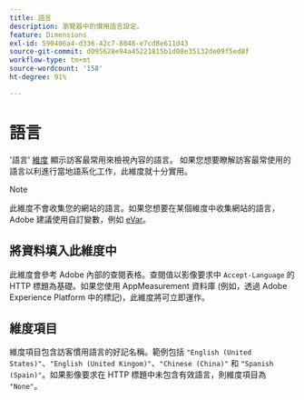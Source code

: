 ```yaml
---
title: 語言
description: 瀏覽器中的慣用語言設定。
feature: Dimensions
exl-id: 590406a4-d336-42c7-8048-e7cd8e611d43
source-git-commit: d095628e94a45221815b1d08e35132de09f5ed8f
workflow-type: tm+mt
source-wordcount: '158'
ht-degree: 91%

---
```


# 語言

&#39;語言&#39; [維度](overview.md) 顯示訪客最常用來檢視內容的語言。 如果您想要瞭解訪客最常使用的語言以利進行當地語系化工作，此維度就十分實用。

>[!NOTE]
>
>此維度不會收集您的網站的語言。如果您想要在某個維度中收集網站的語言，Adobe 建議使用自訂變數，例如 [eVar](evar.md)。

## 將資料填入此維度中

此維度會參考 Adobe 內部的查閱表格。查閱值以影像要求中 `Accept-Language` 的 HTTP 標題為基礎。如果您使用 AppMeasurement 資料庫 (例如，透過 Adobe Experience Platform 中的標記)，此維度將可立即運作。

## 維度項目

維度項目包含訪客慣用語言的好記名稱。範例包括 `"English (United States)"`、`"English (United Kingom)"`、`"Chinese (China)"` 和 `"Spanish (Spain)"`。如果影像要求在 HTTP 標題中未包含有效語言，則維度項目為 `"None"`。
